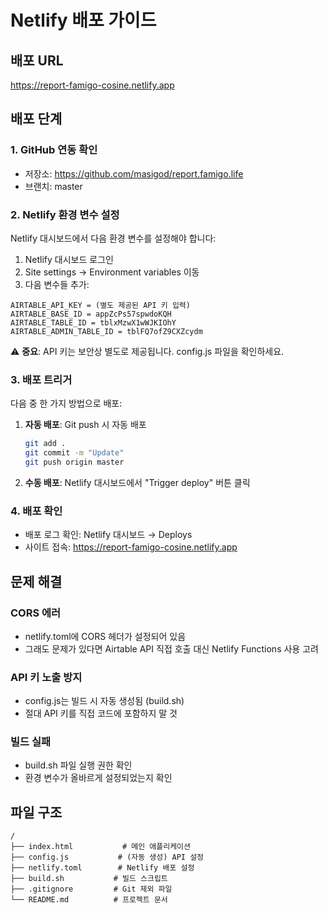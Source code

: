 # Netlify 배포 가이드

## 배포 URL
https://report-famigo-cosine.netlify.app

## 배포 단계

### 1. GitHub 연동 확인
- 저장소: https://github.com/masigod/report.famigo.life
- 브랜치: master

### 2. Netlify 환경 변수 설정

Netlify 대시보드에서 다음 환경 변수를 설정해야 합니다:

1. Netlify 대시보드 로그인
2. Site settings → Environment variables 이동
3. 다음 변수들 추가:

```
AIRTABLE_API_KEY = (별도 제공된 API 키 입력)
AIRTABLE_BASE_ID = appZcPs57spwdoKQH
AIRTABLE_TABLE_ID = tblxMzwX1wWJKIOhY
AIRTABLE_ADMIN_TABLE_ID = tblFQ7ofZ9CXZcydm
```

⚠️ **중요**: API 키는 보안상 별도로 제공됩니다. config.js 파일을 확인하세요.

### 3. 배포 트리거

다음 중 한 가지 방법으로 배포:

1. **자동 배포**: Git push 시 자동 배포
   ```bash
   git add .
   git commit -m "Update"
   git push origin master
   ```

2. **수동 배포**: Netlify 대시보드에서 "Trigger deploy" 버튼 클릭

### 4. 배포 확인

- 배포 로그 확인: Netlify 대시보드 → Deploys
- 사이트 접속: https://report-famigo-cosine.netlify.app

## 문제 해결

### CORS 에러
- netlify.toml에 CORS 헤더가 설정되어 있음
- 그래도 문제가 있다면 Airtable API 직접 호출 대신 Netlify Functions 사용 고려

### API 키 노출 방지
- config.js는 빌드 시 자동 생성됨 (build.sh)
- 절대 API 키를 직접 코드에 포함하지 말 것

### 빌드 실패
- build.sh 파일 실행 권한 확인
- 환경 변수가 올바르게 설정되었는지 확인

## 파일 구조

```
/
├── index.html           # 메인 애플리케이션
├── config.js           # (자동 생성) API 설정
├── netlify.toml        # Netlify 배포 설정
├── build.sh           # 빌드 스크립트
├── .gitignore         # Git 제외 파일
└── README.md          # 프로젝트 문서
```